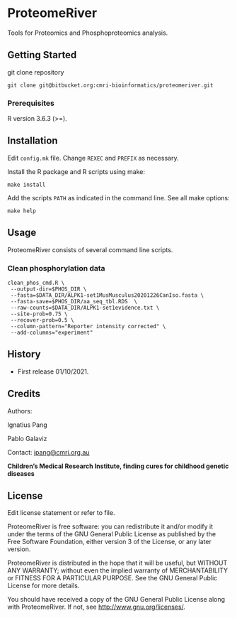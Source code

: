 # ProteomeRiver

Tools for Proteomics and Phosphoproteomics analysis. 

## Getting Started

git clone repository 
```
git clone git@bitbucket.org:cmri-bioinformatics/proteomeriver.git
```

### Prerequisites

R version 3.6.3 (>=). 

## Installation

Edit `config.mk` file. Change `REXEC` and `PREFIX` as necessary. 

Install the R package and R scripts using make:
```
make install 
```
Add the scripts `PATH` as indicated in the command line. See all make options:
``` 
make help
```

## Usage
ProteomeRiver consists of several command line scripts. 
### Clean phosphorylation data  
```
clean_phos_cmd.R \
 --output-dir=$PHOS_DIR \
 --fasta=$DATA_DIR/ALPK1-set1MusMusculus20201226CanIso.fasta \
 --fasta-save=$PHOS_DIR/aa_seq_tbl.RDS  \
 --raw-counts=$DATA_DIR/ALPK1-set1evidence.txt \
 --site-prob=0.75 \
 --recover-prob=0.5 \
 --column-pattern="Reporter intensity corrected" \
 --add-columns="experiment"
```

## History

* First release 01/10/2021.

## Credits

Authors: 

Ignatius Pang

Pablo Galaviz 

Contact:  ipang@cmri.org.au 


**Children’s Medical Research Institute, finding cures for childhood genetic diseases**  

## License

Edit license statement or refer to file. 

ProteomeRiver is free software: you can redistribute it and/or modify
it under the terms of the GNU General Public License as published by
the Free Software Foundation, either version 3 of the License, or
any later version.

ProteomeRiver is distributed in the hope that it will be useful,
but WITHOUT ANY WARRANTY; without even the implied warranty of
MERCHANTABILITY or FITNESS FOR A PARTICULAR PURPOSE.  See the
GNU General Public License for more details.

You should have received a copy of the GNU General Public License
along with ProteomeRiver.  If not, see <http://www.gnu.org/licenses/>.
